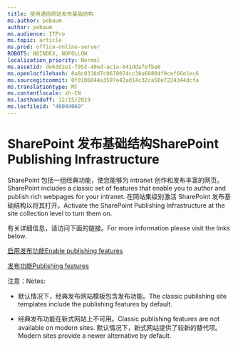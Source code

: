 ```yaml
---
title: 使用通信网站发布基础结构
ms.author: pebaum
author: pebaum
ms.audience: ITPro
ms.topic: article
ms.prod: office-online-server
ROBOTS: NOINDEX, NOFOLLOW
localization_priority: Normal
ms.assetid: de63d2e1-f053-40ed-ac1a-041ddafefba0
ms.openlocfilehash: 0a8c8338d7c0678074cc38a68804f9cef66e1ec6
ms.sourcegitcommit: 0f0186044a3597e42ad14c32ca58e7224344dcfa
ms.translationtype: MT
ms.contentlocale: zh-CN
ms.lasthandoff: 12/15/2019
ms.locfileid: "40044069"
---
```

# <a name="sharepoint-publishing-infrastructure"></a><span data-ttu-id="8cb54-102">SharePoint 发布基础结构</span><span class="sxs-lookup"><span data-stu-id="8cb54-102">SharePoint Publishing Infrastructure</span></span>


<span data-ttu-id="8cb54-103">SharePoint 包括一组经典功能，使您能够为 intranet 创作和发布丰富的网页。</span><span class="sxs-lookup"><span data-stu-id="8cb54-103">SharePoint includes a classic set of features that enable you to author and publish rich webpages for your intranet.</span></span> <span data-ttu-id="8cb54-104">在网站集级别激活 SharePoint 发布基础结构以将其打开。</span><span class="sxs-lookup"><span data-stu-id="8cb54-104">Activate the SharePoint Publishing Infrastructure at the site collection level to turn them on.</span></span>

<span data-ttu-id="8cb54-105">有关详细信息，请访问下面的链接。</span><span class="sxs-lookup"><span data-stu-id="8cb54-105">For more information please visit the links below.</span></span>

[<span data-ttu-id="8cb54-106">启用发布功能</span><span class="sxs-lookup"><span data-stu-id="8cb54-106">Enable publishing features</span></span>](https://support.office.com/article/Enable-publishing-features-479677A6-8B33-4AC7-907D-071C1C7E4518)

[<span data-ttu-id="8cb54-107">发布功能</span><span class="sxs-lookup"><span data-stu-id="8cb54-107">Publishing features</span></span>](https://support.office.com/article/Features-enabled-in-a-SharePoint-Online-publishing-site-3AB3810C-3C2C-4361-9D0E-0CBE666EA0B0?wt.mc_id=O365_Portal_MMaven#__toc336865553)

<span data-ttu-id="8cb54-108">注意：</span><span class="sxs-lookup"><span data-stu-id="8cb54-108">Notes:</span></span>

- <span data-ttu-id="8cb54-109">默认情况下，经典发布网站模板包含发布功能。</span><span class="sxs-lookup"><span data-stu-id="8cb54-109">The classic publishing site templates include the publishing features by default.</span></span>

- <span data-ttu-id="8cb54-110">经典发布功能在新式网站上不可用。</span><span class="sxs-lookup"><span data-stu-id="8cb54-110">Classic publishing features are not available on modern sites.</span></span> <span data-ttu-id="8cb54-111">默认情况下，新式网站提供了较新的替代项。</span><span class="sxs-lookup"><span data-stu-id="8cb54-111">Modern sites provide a newer alternative by default.</span></span>

